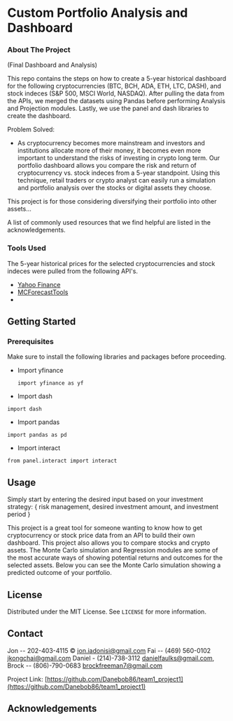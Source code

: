 # Custom Portfolio Analysis and Dashboard

### About The Project




(Final Dashboard and Analysis)





This repo contains the steps on how to create a 5-year historical dashboard for the following cryptocurrencies (BTC, BCH, ADA, ETH, LTC, DASH), and stock indeces (S&P 500, MSCI World, NASDAQ). After pulling the data from the APIs, we merged the datasets using Pandas before performing Analysis and Projection modules. Lastly, we use the panel and dash libraries to create the dashboard. 

Problem Solved:

* As cryptocurrency becomes more mainstream and investors and institutions allocate more of their money, it becomes even more important to understand the risks of investing in crypto long term. Our portfolio dashboard allows you compare the risk and return of cryptocurrency vs. stock indeces from a 5-year standpoint. Using this technique, retail traders or crypto analyst can easily run a simulation and portfolio analysis over the stocks or digital assets they choose. 

This project is for those considering diversifying their portfolio into other assets...   

A list of commonly used resources that we find helpful are listed in the acknowledgements. 



### Tools Used

The 5-year historical prices for the selected cryptocurrencies and stock indeces were pulled from the following API's.

* [Yahoo Finance](https://finance.yahoo.com)
* [MCForecastTools]()
* 


## Getting Started

### Prerequisites

Make sure to install the following libraries and packages before proceeding.

* Import yfinance
  ```
  import yfinance as yf
  ```
  
* Import dash
``` 
import dash
```
* Import pandas
```
import pandas as pd
```
* Import interact
```
from panel.interact import interact
```


## Usage

Simply start by entering the desired input based on your investment strategy: { risk management, desired investment amount, and investment period } 

This project is a great tool for someone wanting to know how to get cryptocurrency or stock price data from an API to build their own dashboard. This project also allows you to compare stocks and crypto assets. The Monte Carlo simulation and Regression modules are some of the most accurate ways of showing potential returns and outcomes for the selected assets. Below you can see the Monte Carlo simulation showing a predicted outcome of your portfolio.



## License

Distributed under the MIT License. See `LICENSE` for more information.



## Contact

Jon -- 202-403-4115 © jon.iadonisi@gmail.com
Fai -- (469) 560-0102 jkongchai@gmail.com 
Daniel - (214)-738-3112 danielfaulks@gmail.com,
Brock -- (806)-790-0683 brockfreeman7@gmail.com 


Project Link: 
[https://github.com/Danebob86/team1_project1](https://github.com/Danebob86/team1_project1)



## Acknowledgements
